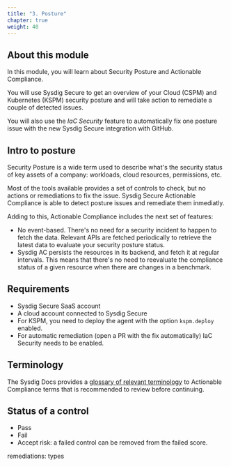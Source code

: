 ```yaml
---
title: "3. Posture"
chapter: true
weight: 40
---
```


<!-- 
SOURCES:
- docs: https://docs.sysdig.com/en/docs/sysdig-secure/posture/compliance/actionable-compliance/
- Edu Minguez blogpost:

TODOs:
- general structure
  - intro
  - files/steps
- test the demo
- fill the gaps
- peer-review
- move to instruqt
- about OPA?


DEADLINE: 14th september

DEMO:
- use andrew.d api call to refresh
- edu.minguez blogpost structure!


 -->

## About this module

In this module, you will learn about Security Posture and Actionable Compliance. 

You will use Sysdig Secure to get an overview of your Cloud (CSPM) and Kubernetes (KSPM) security posture and will take action to remediate a couple of detected issues. 

You will also use the *IaC Security* feature to automatically fix one posture issue with the new Sysdig Secure integration with GitHub.


## Intro to posture

Security Posture is a wide term used to describe 
what's the security status of key assets of a company: workloads, cloud resources, permissions, etc.

Most of the tools available provides a set of controls to check,
but no actions or remediations to fix the issue.
Sysdig Secure Actionable Compliance is able to detect posture issues and remediate them inmediatly.

Adding to this, Actionable Compliance includes the next set of features:

- No event-based. There's no need for a security incident to happen to fetch the data. Relevant APIs are fetched periodically to retrieve the latest data to evaluate your security posture status.
- Sysdig AC persists the resources in its backend, and fetch it at regular intervals. This means that there's no need to reevaluate the compliance status of a given resource when there are changes in a benchmark.


## Requirements

- Sysdig Secure SaaS account
- A cloud account connected to Sysdig Secure
- For KSPM, you need to deploy the agent with the option `kspm.deploy` enabled.
- For automatic remediation (open a PR with the fix automatically) IaC Security needs to be enabled.


## Terminology

The Sysdig Docs provides a [glossary of relevant terminology](https://docs.sysdig.com/en/docs/sysdig-secure/posture/compliance/actionable-compliance/#appendix) to Actionable Compliance terms that is recommended to review before continuing.


## Status of a control

- Pass
- Fail
- Accept risk: a failed control can be removed from the failed score. 

remediations: types